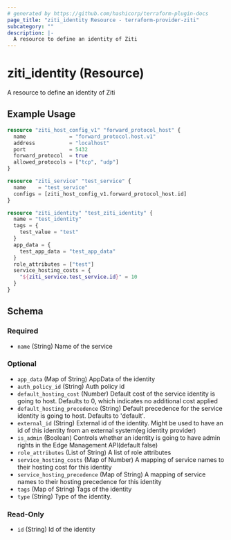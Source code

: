 ```yaml
---
# generated by https://github.com/hashicorp/terraform-plugin-docs
page_title: "ziti_identity Resource - terraform-provider-ziti"
subcategory: ""
description: |-
  A resource to define an identity of Ziti
---
```


# ziti_identity (Resource)

A resource to define an identity of Ziti

## Example Usage

```terraform
resource "ziti_host_config_v1" "forward_protocol_host" {
  name              = "forward_protocol.host.v1"
  address           = "localhost"
  port              = 5432
  forward_protocol  = true
  allowed_protocols = ["tcp", "udp"]
}

resource "ziti_service" "test_service" {
  name    = "test_service"
  configs = [ziti_host_config_v1.forward_protocol_host.id]
}

resource "ziti_identity" "test_ziti_identity" {
  name = "test_identity"
  tags = {
    test_value = "test"
  }
  app_data = {
    test_app_data = "test_app_data"
  }
  role_attributes = ["test"]
  service_hosting_costs = {
    "${ziti_service.test_service.id}" = 10
  }
}
```

<!-- schema generated by tfplugindocs -->
## Schema

### Required

- `name` (String) Name of the service

### Optional

- `app_data` (Map of String) AppData of the identity
- `auth_policy_id` (String) Auth policy id
- `default_hosting_cost` (Number) Default cost of the service identity is going to host. Defaults to 0, which indicates no additional cost applied
- `default_hosting_precedence` (String) Default precedence for the service identity is going to host. Defaults to 'default'.
- `external_id` (String) External id of the identity. Might be used to have an id of this identity from an external system(eg identity provider)
- `is_admin` (Boolean) Controls whether an identity is going to have admin rights in the Edge Management API(default false)
- `role_attributes` (List of String) A list of role attributes
- `service_hosting_costs` (Map of Number) A mapping of service names to their hosting cost for this identity
- `service_hosting_precedence` (Map of String) A mapping of service names to their hosting precedence for this identity
- `tags` (Map of String) Tags of the identity
- `type` (String) Type of the identity.

### Read-Only

- `id` (String) Id of the identity
